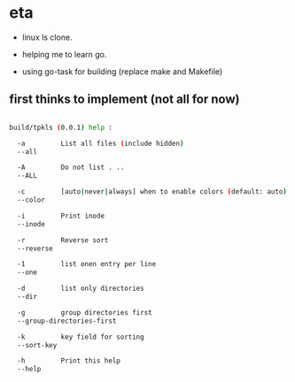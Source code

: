 # eta

* linux ls clone.

* helping me to learn go.


* using go-task for building (replace make and Makefile)


## first thinks to implement (not all for now)
```sh

build/tpkls (0.0.1) help :

  -a         List all files (include hidden)
  --all       

  -A         Do not list . ..
  --ALL       

  -c         [auto|never|always] when to enable colors (default: auto)
  --color     

  -i         Print inode
  --inode     

  -r         Reverse sort
  --reverse   

  -1         list onen entry per line
  --one       

  -d         list only directories
  --dir       

  -g         group directories first
  --group-directories-first

  -k         key field for sorting
  --sort-key  

  -h         Print this help
  --help      
```
